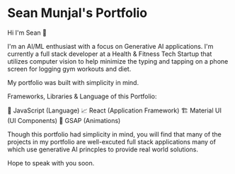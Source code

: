 # Sean Munjal's Portfolio


Hi I'm Sean 👋

I'm an AI/ML enthusiast with a focus on Generative AI applications. I'm currently a full stack developer at a Health & Fitness Tech Startup that utilizes computer vision to help minimize the typing and tapping on a phone screen for logging gym workouts and diet.

My portfolio was built with simplicity in mind. 

Frameworks, Libraries & Language of this Portfolio:

🤟 JavaScript (Language)
📈 React (Application Framework)
🏗️ Material UI (UI Components)
🚀 GSAP (Animations)

Though this portfolio had simplicity in mind, you will find that many of the projects in my portfolio are well-excuted full stack applications many of which use generative AI princples to provide real world solutions.

Hope to speak with you soon.